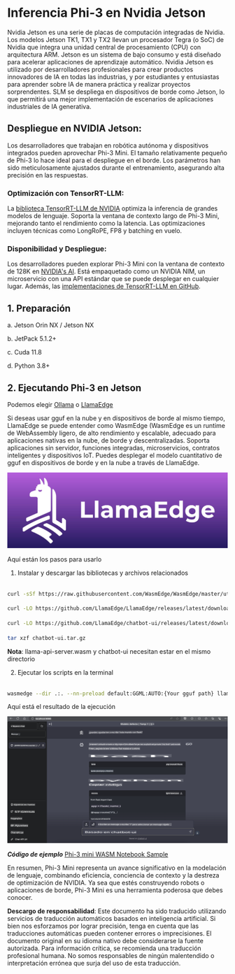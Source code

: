 # **Inferencia Phi-3 en Nvidia Jetson**

Nvidia Jetson es una serie de placas de computación integradas de Nvidia. Los modelos Jetson TK1, TX1 y TX2 llevan un procesador Tegra (o SoC) de Nvidia que integra una unidad central de procesamiento (CPU) con arquitectura ARM. Jetson es un sistema de bajo consumo y está diseñado para acelerar aplicaciones de aprendizaje automático. Nvidia Jetson es utilizado por desarrolladores profesionales para crear productos innovadores de IA en todas las industrias, y por estudiantes y entusiastas para aprender sobre IA de manera práctica y realizar proyectos sorprendentes. SLM se despliega en dispositivos de borde como Jetson, lo que permitirá una mejor implementación de escenarios de aplicaciones industriales de IA generativa.

## Despliegue en NVIDIA Jetson:
Los desarrolladores que trabajan en robótica autónoma y dispositivos integrados pueden aprovechar Phi-3 Mini. El tamaño relativamente pequeño de Phi-3 lo hace ideal para el despliegue en el borde. Los parámetros han sido meticulosamente ajustados durante el entrenamiento, asegurando alta precisión en las respuestas.

### Optimización con TensorRT-LLM:
La [biblioteca TensorRT-LLM de NVIDIA](https://github.com/NVIDIA/TensorRT-LLM?WT.mc_id=aiml-138114-kinfeylo) optimiza la inferencia de grandes modelos de lenguaje. Soporta la ventana de contexto largo de Phi-3 Mini, mejorando tanto el rendimiento como la latencia. Las optimizaciones incluyen técnicas como LongRoPE, FP8 y batching en vuelo.

### Disponibilidad y Despliegue:
Los desarrolladores pueden explorar Phi-3 Mini con la ventana de contexto de 128K en [NVIDIA's AI](https://www.nvidia.com/en-us/ai-data-science/generative-ai/). Está empaquetado como un NVIDIA NIM, un microservicio con una API estándar que se puede desplegar en cualquier lugar. Además, las [implementaciones de TensorRT-LLM en GitHub](https://github.com/NVIDIA/TensorRT-LLM).

 ## **1. Preparación**

a. Jetson Orin NX / Jetson NX

b. JetPack 5.1.2+
   
c. Cuda 11.8
   
d. Python 3.8+

 ## **2. Ejecutando Phi-3 en Jetson**

 Podemos elegir [Ollama](https://ollama.com) o [LlamaEdge](https://llamaedge.com)

 Si deseas usar gguf en la nube y en dispositivos de borde al mismo tiempo, LlamaEdge se puede entender como WasmEdge (WasmEdge es un runtime de WebAssembly ligero, de alto rendimiento y escalable, adecuado para aplicaciones nativas en la nube, de borde y descentralizadas. Soporta aplicaciones sin servidor, funciones integradas, microservicios, contratos inteligentes y dispositivos IoT. Puedes desplegar el modelo cuantitativo de gguf en dispositivos de borde y en la nube a través de LlamaEdge.

![llamaedge](../../../../translated_images/llamaedge.d1314f30755868575f55e27125fdd9838b6962e3bce66c9bd21eaffebfcf57b9.es.jpg)

Aquí están los pasos para usarlo

1. Instalar y descargar las bibliotecas y archivos relacionados

```bash

curl -sSf https://raw.githubusercontent.com/WasmEdge/WasmEdge/master/utils/install.sh | bash -s -- --plugin wasi_nn-ggml

curl -LO https://github.com/LlamaEdge/LlamaEdge/releases/latest/download/llama-api-server.wasm

curl -LO https://github.com/LlamaEdge/chatbot-ui/releases/latest/download/chatbot-ui.tar.gz

tar xzf chatbot-ui.tar.gz

```

**Nota**: llama-api-server.wasm y chatbot-ui necesitan estar en el mismo directorio

2. Ejecutar los scripts en la terminal

```bash

wasmedge --dir .:. --nn-preload default:GGML:AUTO:{Your gguf path} llama-api-server.wasm -p phi-3-chat

```

Aquí está el resultado de la ejecución

![llamaedgerun](../../../../translated_images/llamaedgerun.fcb0c81257035c00b2a9ec7d2f541d64f9f357eec4adf45f5c951c4c06cd1df9.es.png)

***Código de ejemplo*** [Phi-3 mini WASM Notebook Sample](https://github.com/Azure-Samples/Phi-3MiniSamples/tree/main/wasm)

En resumen, Phi-3 Mini representa un avance significativo en la modelación de lenguaje, combinando eficiencia, conciencia de contexto y la destreza de optimización de NVIDIA. Ya sea que estés construyendo robots o aplicaciones de borde, Phi-3 Mini es una herramienta poderosa que debes conocer.

**Descargo de responsabilidad**:
Este documento ha sido traducido utilizando servicios de traducción automáticos basados en inteligencia artificial. Si bien nos esforzamos por lograr precisión, tenga en cuenta que las traducciones automáticas pueden contener errores o imprecisiones. El documento original en su idioma nativo debe considerarse la fuente autorizada. Para información crítica, se recomienda una traducción profesional humana. No somos responsables de ningún malentendido o interpretación errónea que surja del uso de esta traducción.